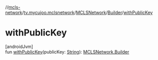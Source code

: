 //[mcls-network](../../../../index.md)/[tv.mycujoo.mclsnetwork](../../index.md)/[MCLSNetwork](../index.md)/[Builder](index.md)/[withPublicKey](with-public-key.md)

# withPublicKey

[androidJvm]\
fun [withPublicKey](with-public-key.md)(publicKey: [String](https://kotlinlang.org/api/latest/jvm/stdlib/kotlin/-string/index.html)): [MCLSNetwork.Builder](index.md)

